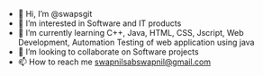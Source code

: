- 👋 Hi, I’m @swapsgit
- 👀 I’m interested in Software and IT products
- 🌱 I’m currently learning C++, Java, HTML, CSS, Jscript, Web Development, Automation Testing of web application using java
- 💞️ I’m looking to collaborate on Software projects
- 📫 How to reach me swapnilsabswapnil@gmail.com

<!---
swapsgit/swapsgit is a ✨ special ✨ repository because its `README.md` (this file) appears on your GitHub profile.
You can click the Preview link to take a look at your changes.
--->
